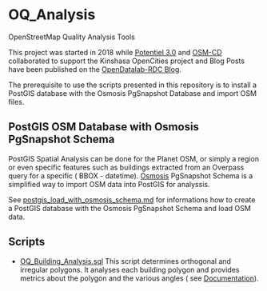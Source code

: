 # OQ_Analysis
OpenStreetMap Quality Analysis Tools

This project was started in 2018 while [Potentiel 3.0](http://potentiel3-0.org/index.php/en/) and [OSM-CD](https://openstreetmap.cd/)  collaborated to support the Kinshasa OpenCities project and Blog Posts have been published on the [OpenDatalab-RDC Blog](https://opendatalabrdc.github.io/Blog/#!index.md).

The prerequisite to use the scripts presented in this repository is to install a PostGIS database with the Osmosis PgSnapshot Database and import OSM files.

## PostGIS OSM Database with Osmosis PgSnapshot Schema

PostGIS Spatial Analysis can be done for the Planet OSM, or simply a region or even specific features such as buildings extracted from an Overpass query for a specific ( BBOX - datetime). 
[Osmosis](https://wiki.openstreetmap.org/wiki/Osmosis) 
PgSnapshot Schema is a simplified way to import OSM data into PostGIS for analyssis. 

See [postgis_load_with_osmosis_schema.md](postgis_load_with_osmosis_schema.md) for informations how to create a PostGIS database with the Osmosis PgSnapshot Schema and load OSM data. 

## Scripts 

- [OQ_Building_Analysis.sql](https://github.com/pierzen/OQ_Analysis/blob/master/script/OQ_Building_Analysis.sql)
 This script determines orthogonal and irregular polygons. It analyses each building polygon and provides metrics about the polygon and the various angles ( see [Documentation](docum/OQ_Building_Analysis%20-%20Buildings%20Topological%20evaluation%20and%20Form%20analysis.md)).
